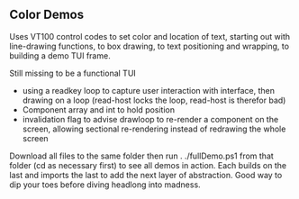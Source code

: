 ## Color Demos

Uses VT100 control codes to set color and location of text, starting out with line-drawing functions, to box drawing, to text positioning and wrapping, to building a demo TUI frame. 

Still missing to be a functional TUI 
- using a readkey loop to capture user interaction with interface, then drawing on a loop (read-host locks the loop, read-host is therefor bad)
- Component array and int to hold position
- invalidation flag to advise drawloop to re-render a component on the screen, allowing sectional re-rendering instead of redrawing the whole screen

Download all files to the same folder then run . ./fullDemo.ps1 from that folder (cd as necessary first) to see all demos in action. Each builds on the last and imports the last to add the next layer of abstraction. Good way to dip your toes before diving headlong into madness.
